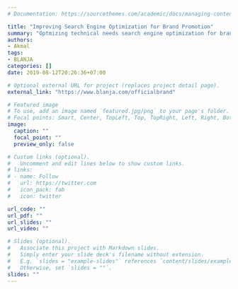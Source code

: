 ```yaml
---
# Documentation: https://sourcethemes.com/academic/docs/managing-content/

title: "Improving Search Engine Optimization for Brand Promotion"
summary: "Optmizing technical needs search engine optimization for brand store promotion. The goals is to increase traffic."
authors:
- Akmal
tags:
- BLANJA
categories: []
date: 2019-08-12T20:26:36+07:00

# Optional external URL for project (replaces project detail page).
external_link: "https://www.blanja.com/officialbrand"

# Featured image
# To use, add an image named `featured.jpg/png` to your page's folder.
# Focal points: Smart, Center, TopLeft, Top, TopRight, Left, Right, BottomLeft, Bottom, BottomRight.
image:
  caption: ""
  focal_point: ""
  preview_only: false

# Custom links (optional).
#   Uncomment and edit lines below to show custom links.
# links:
# - name: Follow
#   url: https://twitter.com
#   icon_pack: fab
#   icon: twitter

url_code: ""
url_pdf: ""
url_slides: ""
url_video: ""

# Slides (optional).
#   Associate this project with Markdown slides.
#   Simply enter your slide deck's filename without extension.
#   E.g. `slides = "example-slides"` references `content/slides/example-slides.md`.
#   Otherwise, set `slides = ""`.
slides: ""
---
```

